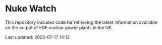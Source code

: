 # Nuke Watch

This repository includes code for retrieving the latest information available on the output of EDF nuclear power plants in the UK.

Last updated: 2025-07-17 14:12